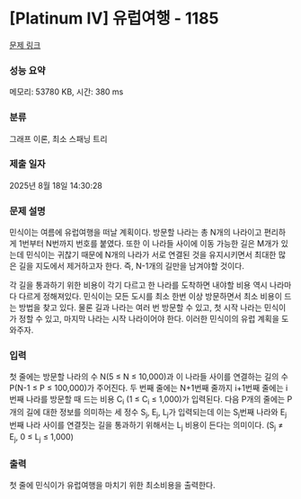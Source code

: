 # [Platinum IV] 유럽여행 - 1185 

[문제 링크](https://www.acmicpc.net/problem/1185) 

### 성능 요약

메모리: 53780 KB, 시간: 380 ms

### 분류

그래프 이론, 최소 스패닝 트리

### 제출 일자

2025년 8월 18일 14:30:28

### 문제 설명

<p>민식이는 여름에 유럽여행을 떠날 계획이다. 방문할 나라는 총 N개의 나라이고 편리하게 1번부터 N번까지 번호를 붙였다. 또한 이 나라들 사이에 이동 가능한 길은 M개가 있는데 민식이는 귀찮기 때문에 N개의 나라가 서로 연결된 것을 유지시키면서 최대한 많은 길을 지도에서 제거하고자 한다. 즉, N-1개의 길만을 남겨야할 것이다.</p>

<p>각 길을 통과하기 위한 비용이 각기 다르고 한 나라를 도착하면 내야할 비용 역시 나라마다 다르게 정해져있다. 민식이는 모든 도시를 최소 한번 이상 방문하면서 최소 비용이 드는 방법을 찾고 있다. 물론 길과 나라는 여러 번 방문할 수 있고, 첫 시작 나라는 민식이가 정할 수 있고, 마지막 나라는 시작 나라이어야 한다. 이러한 민식이의 유럽 계획을 도와주자. </p>

### 입력 

 <p>첫 줄에는 방문할 나라의 수 N(5 ≤ N ≤ 10,000)과 이 나라들 사이를 연결하는 길의 수 P(N-1 ≤ P ≤ 100,000)가 주어진다. 두 번째 줄에는 N+1번째 줄까지 i+1번째 줄에는 i번째 나라를 방문할 때 드는 비용 C<sub>i</sub> (1 ≤ C<sub>i</sub> ≤ 1,000)가 입력된다. 다음 P개의 줄에는 P개의 길에 대한 정보를 의미하는 세 정수 S<sub>j</sub>, E<sub>j</sub>, L<sub>j</sub>가 입력되는데 이는 S<sub>j</sub>번째 나라와 E<sub>j</sub>번째 나라 사이를 연결짓는 길을 통과하기 위해서는 L<sub>j</sub> 비용이 든다는 의미이다. (S<sub>j</sub> ≠ E<sub>j</sub>, 0 ≤ L<sub>j</sub> ≤ 1,000)</p>

### 출력 

 <p>첫 줄에 민식이가 유럽여행을 마치기 위한 최소비용을 출력한다.</p>

